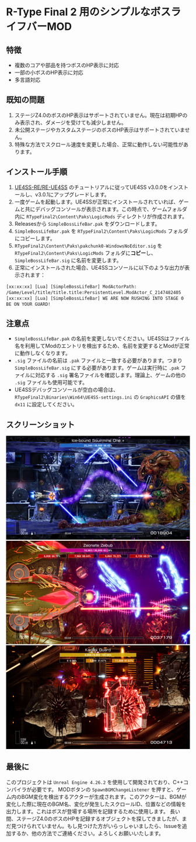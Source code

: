 # R-Type Final 2 用のシンプルなボスライフバーMOD

## 特徴
- 複数のコアや部品を持つボスのHP表示に対応
- 一部の小ボスのHP表示に対応
- 多言語対応

## 既知の問題
1. ステージZ4.0のボスのHP表示はサポートされていません。現在は初期HPのみ表示され、ダメージを受けても減少しません。
2. 未公開ステージやカスタムステージのボスのHP表示はサポートされていません。
3. 特殊な方法でスクロール速度を変更した場合、正常に動作しない可能性があります。

## インストール手順
1. [UE4SS-RE/RE-UE4SS](https://github.com/UE4SS-RE/RE-UE4SS) のチュートリアルに従ってUE4SS v3.0.0をインストールし、v3.0.1にアップグレードします。
2. 一度ゲームを起動します。UE4SSが正常にインストールされていれば、ゲームと共にデバッグコンソールが表示されます。この時点で、ゲームフォルダ内に `RTypeFinal2\Content\Paks\LogicMods` ディレクトリが作成されます。
3. Releasesから `SimpleBossLifeBar.pak` をダウンロードします。
4. `SimpleBossLifeBar.pak` を `RTypeFinal2\Content\Paks\LogicMods` フォルダにコピーします。
5. `RTypeFinal2\Content\Paks\pakchunk0-WindowsNoEditor.sig` を `RTypeFinal2\Content\Paks\LogicMods` フォルダに**コピー**し、`SimpleBossLifeBar.sig` に名前を変更します。
6. 正常にインストールされた場合、UE4SSコンソールに以下のような出力が表示されます：
```
[xx:xx:xx] [Lua] [SimpleBossLifeBar] ModActorPath: /Game/Level/title/title.title:PersistentLevel.ModActor_C_2147482405
[xx:xx:xx] [Lua] [SimpleBossLifeBar] WE ARE NOW RUSHING INTO STAGE 0 BE ON YOUR GUARD!
```

## 注意点
- `SimpleBossLifeBar.pak` の名前を変更しないでください。UE4SSはファイル名を利用してModのエントリを検出するため、名前を変更するとModが正常に動作しなくなります。
- `.sig` ファイルの名前は `.pak` ファイルと一致する必要があります。つまり `SimpleBossLifeBar.sig` にする必要があります。ゲームは実行時に `.pak` ファイルに対応する `.sig` 署名ファイルを確認します。理論上、ゲームの他の `.sig` ファイルも使用可能です。
- UE4SSデバッグコンソールが空白の場合は、`RTypeFinal2\Binaries\Win64\UE4SS-settings.ini` の `GraphicsAPI` の値を `dx11` に設定してください。

## スクリーンショット
![Screenshot 1](Image/01.png)  
![Screenshot 2](Image/02.png)  
![Screenshot 3](Image/03.png)  

## 最後に
このプロジェクトは `Unreal Engine 4.26.2` を使用して開発されており、C++コンパイラが必要です。
MODボタンの `SpawnBGMChangeListener` を押すと、ゲーム内のBGM変化を検出するアクターが生成されます。このアクターは、BGMが変化した際に現在のBGM名、変化が発生したスクロールID、位置などの情報を出力します。これはボスが登場する場所を記録するために使用します。
長い間、ステージZ4.0のボスのHPを記録するオブジェクトを探してきましたが、まだ見つけられていません。もし見つけた方がいらっしゃいましたら、Issueを追加するか、他の方法でご連絡ください。よろしくお願いいたします。